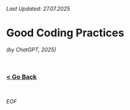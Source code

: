 *Last Updated: 27.07.2025*

# Good Coding Practices

*(by ChatGPT, 2025)*

<br>

### [< Go Back][go-back]

[go-back]: https://github.com/rento-fox/Code-Guides/tree/main/Intro%20To%20Programming 'Intro To Programming'

<br>

*EOF*
